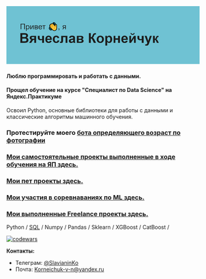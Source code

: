 ![Альтернативный текст](header.png)

#### Люблю программировать и работать с данными.
#### Прощел обучение на курсе "Специалист по Data Science" на Яндекс.Практикуме

Освоил Python, основные библиотеки для работы с данными и классические алгоритмы машинного обучения. 

### Протестируйте моего [бота определяющего возраст по фотографии](https://t.me/Age_determinant_bot)

### [Мои самостоятельные проекты выполненные в ходе обучения на ЯП здесь.](https://github.com/Slavianinko/Yandex_practicum)

### [Мои пет проекты здесь.](https://github.com/Slavianinko/Chat_bot)

### [Мои участия в соревнаваниях по ML здесь.](https://github.com/Slavianinko/My_DS_competition)

### [Мои выполненные Freelance проекты здесь.](https://github.com/Slavianinko/test-tasks)

Python / [SQL](https://stepik.org/cert/1568395) / Numpy / Pandas / Sklearn / XGBoost / CatBoost / 


[![codewars](https://www.codewars.com/users/Slavianin/badges/large)](https://www.codewars.com/Slavianin/username) 

**Контакты:**
- Телеграм: [@SlavianinKo](https://t.me/SlavianinKo)
- Почта: [Korneichuk-v-n@yandex.ru](Korneichuk-v-n@yandex.ru)
